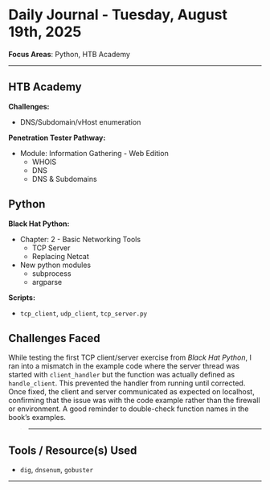 # Daily Journal - Tuesday, August 19th, 2025

**Focus Areas**: Python, HTB Academy

---

## HTB Academy

**Challenges:**

- DNS/Subdomain/vHost enumeration

**Penetration Tester Pathway:**

- Module: Information Gathering - Web Edition
  - WHOIS
  - DNS
  - DNS & Subdomains

## Python

**Black Hat Python:**

- Chapter: 2 - Basic Networking Tools
  - TCP Server
  - Replacing Netcat
- New python modules
  - subprocess
  - argparse

**Scripts:**

- `tcp_client`, `udp_client`, `tcp_server.py`

## Challenges Faced

While testing the first TCP client/server exercise from *Black Hat Python*, I ran into a mismatch in the example code where the server thread was started with `client_handler` but the function was actually defined as `handle_client`. This prevented the handler from running until corrected. Once fixed, the client and server communicated as expected on localhost, confirming that the issue was with the code example rather than the firewall or environment. A good reminder to double-check function names in the book’s examples.

> ---

## Tools / Resource(s) Used

- `dig`, `dnsenum`, `gobuster`

---



